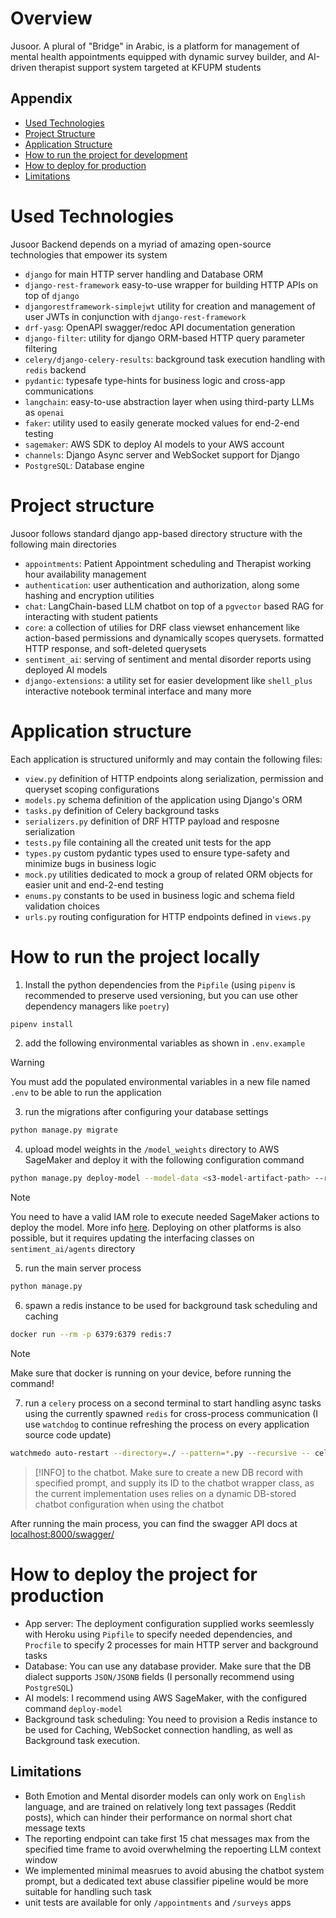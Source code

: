 
# Overview
Jusoor. A plural of "Bridge" in Arabic, is a platform for management of mental health appointments equipped with dynamic survey builder, and AI-driven therapist support system targeted at KFUPM students

## Appendix
- [Used Technologies](#used-technologies)
- [Project Structure](#project-structure)
- [Application Structure](#application-structure)
- [How to run the project for development](#how-to-run-the-project-locally)
- [How to deploy for production](#how-to-deploy-the-project-for-production)
- [Limitations](#limitations)

# Used Technologies

Jusoor Backend depends on a myriad of amazing open-source technologies that empower its system

- `django` for main HTTP server handling and Database ORM
- `django-rest-framework` easy-to-use wrapper for building HTTP APIs on top of `django`
- `djangorestframework-simplejwt` utility for creation and management of user JWTs in conjunction with `django-rest-framework`
- `drf-yasg`: OpenAPI swagger/redoc API documentation generation
- `django-filter`: utility for django ORM-based HTTP query parameter filtering
- `celery/django-celery-results`: background task execution handling with `redis` backend
- `pydantic`: typesafe type-hints for business logic and cross-app communications
- `langchain`: easy-to-use abstraction layer when using third-party LLMs as `openai`
- `faker`: utility used to easily generate mocked values for end-2-end testing
- `sagemaker`: AWS SDK to deploy AI models to your AWS account
- `channels`: Django Async server and WebSocket support for Django
- `PostgreSQL`: Database engine

# Project structure
Jusoor follows standard django app-based directory structure with the following main directories
- `appointments`: Patient Appointment scheduling and Therapist working hour availability management
- `authentication`: user authentication and authorization, along some hashing and encryption utilities
- `chat`: LangChain-based LLM chatbot on top of a `pgvector` based RAG for interacting with student patients
- `core`: a collection of utilies for DRF class viewset enhancement like action-based permissions and dynamically scopes querysets. formatted HTTP response,
and soft-deleted querysets
- `sentiment_ai`: serving of sentiment and mental disorder reports using deployed AI models
- `django-extensions`: a utility set for easier development like `shell_plus` interactive notebook terminal interface and many more

# Application structure
Each application is structured uniformly and may contain the following files:
- `view.py` definition of HTTP endpoints along serialization, permission and queryset scoping configurations
- `models.py` schema definition of the application using Django's ORM
- `tasks.py` definition of Celery background tasks
- `serializers.py` definition of DRF HTTP payload and resposne serialization
- `tests.py` file containing all the created unit tests for the app
- `types.py` custom pydantic types used to ensure type-safety and minimize bugs in business logic
- `mock.py` utilities dedicated to mock a group of related ORM objects for easier
unit and end-2-end testing
- `enums.py` constants to be used in business logic and schema field validation choices
- `urls.py` routing configuration for HTTP endpoints defined in `views.py`

# How to run the project locally
1. Install the python dependencies from the `Pipfile` (using `pipenv` is recommended to preserve used versioning, but you can use other dependency managers like `poetry`)
```bash
pipenv install
```
2. add the following environmental variables as shown in `.env.example`
> [!WARNING]
> You must add the populated environmental variables in a new file named `.env` to be able to run the application

3. run the migrations after configuring your database settings
```bash
python manage.py migrate
```

4. upload model weights in the `/model_weights` directory to AWS SageMaker and deploy it with the following configuration command
```bash
python manage.py deploy-model --model-data <s3-model-artifact-path> --role <configured-sagemaker-role>
```

> [!NOTE]
> You need to have a valid IAM role to execute needed SageMaker actions to deploy the model. More info [here](https://docs.aws.amazon.com/sagemaker/latest/dg/sagemaker-roles.html). Deploying on other platforms is also possible, but it requires updating the interfacing classes on `sentiment_ai/agents` directory

5. run the main server process
```bash
python manage.py
```

6. spawn a redis instance to be used for background task scheduling and caching
```bash
docker run --rm -p 6379:6379 redis:7
```

> [!NOTE]
> Make sure that docker is running on your device, before running the command!

7. run a `celery` process on a second terminal to start handling async tasks using the currently spawned `redis` for cross-process communication (I use `watchdog` to continue refreshing the process on every application source code update)
```bash
watchmedo auto-restart --directory=./ --pattern=*.py --recursive -- celery -A jusoor_backend worker -l INFO -P solo
```
> [!INFO]
> to the chatbot. Make sure to create a new DB record with specified prompt, and supply its ID to the chatbot wrapper class, as the current implementation uses relies on a dynamic DB-stored chatbot configuration when using the chatbot

After running the main process, you can find the swagger API docs at [localhost:8000/swagger/](localhost:8000/swagger/)



# How to deploy the project for production
- App server: The deployment configuration supplied works seemlessly with Heroku using `Pipfile` to specify needed dependencies, and `Procfile` to specify 2 processes for main HTTP server and background tasks
- Database: You can use any database provider. Make sure that the DB dialect supports `JSON/JSONB` fields (I personally recommend using `PostgreSQL`)
- AI models: I recommend using AWS SageMaker, with the configured command `deploy-model`
- Background task scheduling: You need to provision a Redis instance to be used for Caching, WebSocket connection handling, as well as Background task execution.

## Limitations
- Both Emotion and Mental disorder models can only work on `English` language, and are trained on relatively long text passages (Reddit posts), which can hinder their performance on normal short chat message texts
- The reporting endpoint can take first 15 chat messages max from the specified time frame to avoid overwhelming the repoerting LLM context window
- We implemented minimal measrues to avoid abusing the chatbot system prompt, but a dedicated text abuse classifier pipeline would be more suitable for handling such task
- unit tests are available for only `/appointments` and `/surveys` apps
